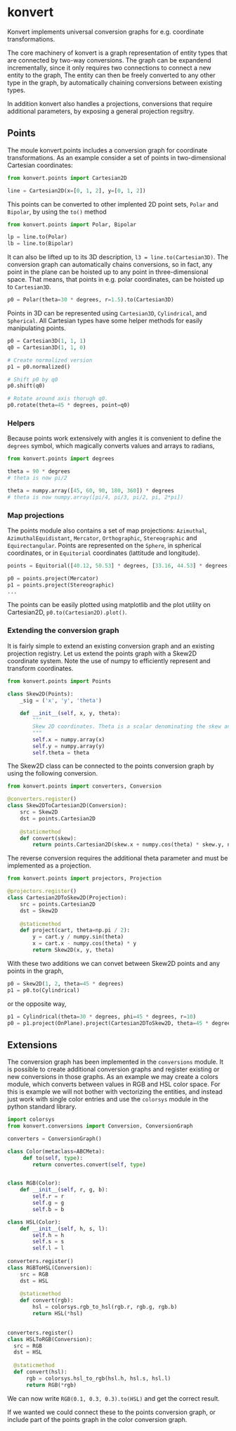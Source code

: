 # konvert

Konvert implements universal conversion graphs for e.g. coordinate transformations.

The core machinery of konvert is a graph representation of entity types that are connected by two-way conversions. The graph can be expandend incrementally, since it only requires two connections to connect a new entity to the graph, The entity can then be freely converted to any other type in the graph, by automatically chaining conversions between existing types.

In addition konvert also handles a projections, conversions that require additional parameters, by exposing a general projection regsitry.

## Points

The moule konvert.points includes a conversion graph for coordinate transformations. As an example consider a set of points in two-dimensional Cartesian coordinates:

```python
from konvert.points import Cartesian2D

line = Cartesian2D(x=[0, 1, 2], y=[0, 1, 2])
```

This points can be converted to other implented 2D point sets, ``Polar`` and ``Bipolar``, by using the ``to()`` method

```python
from konvert.points import Polar, Bipolar

lp = line.to(Polar)
lb = line.to(Bipolar)
```

It can also be lifted up to its 3D description, ```l3 = line.to(Cartesian3D)```. The conversion graph can automatically chains conversions, so in fact, any point in the plane can be hoisted up to any point in three-dimensional space. That means, that points in e.g. polar coordinates, can be hoisted up to ```Cartesian3D```.

```python
p0 = Polar(theta=30 * degrees, r=1.5).to(Cartesian3D)
```

Points in 3D can be represented using ``Cartesian3D``, ``Cylindrical``, and ``Spherical``. All Cartesian types have some helper methods for easily manipulating points. 

```python
p0 = Cartesian3D(1, 1, 1)
q0 = Cartesian3D(1, 1, 0)

# Create normalized version
p1 = p0.normalized()

# Shift p0 by q0
p0.shift(q0)  

# Rotate around axis thorugh q0.
p0.rotate(theta=45 * degrees, point=q0)
```

### Helpers

Because points work extensively with angles it is convenient to define the ``degrees`` symbol, which magically converts values and arrays to radians,

```python
from konvert.points import degrees

theta = 90 * degrees
# theta is now pi/2

theta = numpy.array([45, 60, 90, 180, 360]) * degrees
# theta is now numpy.array([pi/4, pi/3, pi/2, pi, 2*pi])
```

### Map projections

The points module also contains a set of map projections: ``Azimuthal``, ``AzimuthalEquidistant``, ``Mercator``, ``Orthographic``, ``Stereographic`` and ``Equirectangular``. Points are represented on the ``Sphere``, in spherical coordinates, or in ``Equitorial`` coordinates (lattitude and longitude).

```python
points = Equitorial([40.12, 50.53] * degrees, [33.16, 44.53] * degrees, r=1)

p0 = points.project(Mercator)
p1 = points.project(Stereographic)
...
```

The points can be easily plotted using matplotlib and the plot utility on Cartesian2D, ``p0.to(Cartesian2D).plot()``.

### Extending the conversion graph

It is fairly simple to extend an existing conversion graph and an existing projection registry. Let us extend the points graph with a Skew2D coordinate system. Note the use of numpy to efficiently represent and transform coordinates.

```python
from konvert.points import Points

class Skew2D(Points):
    _sig = ('x', 'y', 'theta')
    
    def __init__(self, x, y, theta):
        """ 
        Skew 2D coordinates. Theta is a scalar denominating the skew angle.
        """
        self.x = numpy.array(x)
        self.y = numpy.array(y)
        self.theta = theta
```

The Skew2D class can be connected to the points conversion graph by using the following conversion.

```python
from konvert.points import converters, Conversion

@converters.register()
class Skew2DToCartesian2D(Conversion):
    src = Skew2D
    dst = points.Cartesian2D
    
    @staticmethod
    def convert(skew):
        return points.Cartesian2D(skew.x + numpy.cos(theta) * skew.y, numpy.sin(theta) * skew.y)
```

The reverse conversion requires the additional theta parameter and must be implemented as a projection.

```python
from konvert.points import projectors, Projection

@projectors.register()
class Cartesian2DToSkew2D(Projection):
    src = points.Cartesian2D
    dst = Skew2D
    
    @staticmethod
    def project(cart, theta=np.pi / 2):
        y = cart.y / numpy.sin(theta)
        x = cart.x - numpy.cos(theta) * y
        return Skew2D(x, y, theta)
```

With these two additions we can convet between Skew2D points and any points in the graph,

```python
p0 = Skew2D(1, 2, theta=45 * degrees)
p1 = p0.to(Cylindrical)
```

or the opposite way,

```python
p1 = Cylindrical(theta=30 * degrees, phi=45 * degrees, r=10)
p0 = p1.project(OnPlane).project(Cartesian2DToSkew2D, theta=45 * degrees)
```

## Extensions 

The conversion graph has been implemented in the ``conversions`` module. It is possible to create additional conversion graphs and register existing or new conversions in those graphs. As an example we may create a colors module, which converts between values in RGB and HSL color space. For this is example we will not bother with vectorizing the entities, and instead just work with single color entries and use the  ``colorsys`` module in the python standard library.

```python
import colorsys
from konvert.conversions import Conversion, ConversionGraph

converters = ConversionGraph()

class Color(metaclass=ABCMeta):     
     def to(self, type):
        return convertes.convert(self, type)


class RGB(Color):
    def __init__(self, r, g, b):
        self.r = r
        self.g = g
        self.b = b

class HSL(Color):
    def __init__(self, h, s, l):
        self.h = h
        self.s = s
        self.l = l
  
converters.register()
class RGBToHSL(Conversion):
    src = RGB
    dst = HSL
      
    @staticmethod
    def convert(rgb):
        hsl = colorsys.rgb_to_hsl(rgb.r, rgb.g, rgb.b)
        return HSL(*hsl)
        

converters.register()
class HSLToRGB(Conversion):
  src = RGB
  dst = HSL
  
  @staticmethod
  def convert(hsl):
      rgb = colorsys.hsl_to_rgb(hsl.h, hsl.s, hsl.l)
      return RGB(*rgb)
```

We can now write ``RGB(0.1, 0.3, 0.3).to(HSL)`` and get the correct result.

If we wanted we could connect these to the points conversion graph, or include part of the points graph in the color conversion graph. 





